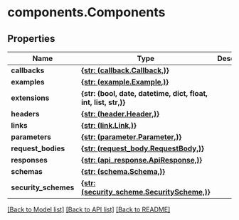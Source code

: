 # components.Components

## Properties
Name | Type | Description | Notes
------------ | ------------- | ------------- | -------------
**callbacks** | [**{str: (callback.Callback,)}**](Callback.md) |  | [optional] 
**examples** | [**{str: (example.Example,)}**](Example.md) |  | [optional] 
**extensions** | **{str: (bool, date, datetime, dict, float, int, list, str,)}** |  | [optional] 
**headers** | [**{str: (header.Header,)}**](Header.md) |  | [optional] 
**links** | [**{str: (link.Link,)}**](Link.md) |  | [optional] 
**parameters** | [**{str: (parameter.Parameter,)}**](Parameter.md) |  | [optional] 
**request_bodies** | [**{str: (request_body.RequestBody,)}**](RequestBody.md) |  | [optional] 
**responses** | [**{str: (api_response.ApiResponse,)}**](ApiResponse.md) |  | [optional] 
**schemas** | [**{str: (schema.Schema,)}**](Schema.md) |  | [optional] 
**security_schemes** | [**{str: (security_scheme.SecurityScheme,)}**](SecurityScheme.md) |  | [optional] 

[[Back to Model list]](../README.md#documentation-for-models) [[Back to API list]](../README.md#documentation-for-api-endpoints) [[Back to README]](../README.md)



